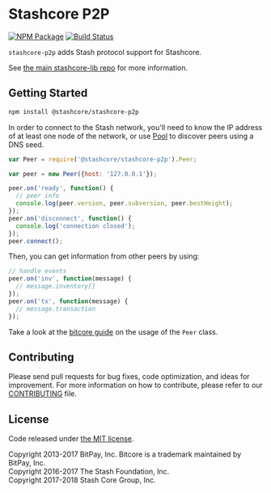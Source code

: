 Stashcore P2P
=======

[![NPM Package](https://img.shields.io/npm/v/@stashcore/stashcore-p2p.svg?style=flat-square)](https://www.npmjs.org/package/@stashcore/stashcore-p2p)
[![Build Status](https://img.shields.io/travis/com/stashpayio/stashcore-p2p.svg?branch=master&style=flat-square)](https://travis-ci.com/stashpayio/stashcore-p2p)

`stashcore-p2p` adds Stash protocol support for Stashcore.

See [the main stashcore-lib repo](https://github.com/stashpayio/stashcore-lib) for more information.

## Getting Started

```sh
npm install @stashcore/stashcore-p2p
```
In order to connect to the Stash network, you'll need to know the IP address of at least one node of the network, or use [Pool](/docs/pool.md) to discover peers using a DNS seed.

```javascript
var Peer = require('@stashcore/stashcore-p2p').Peer;

var peer = new Peer({host: '127.0.0.1'});

peer.on('ready', function() {
  // peer info
  console.log(peer.version, peer.subversion, peer.bestHeight);
});
peer.on('disconnect', function() {
  console.log('connection closed');
});
peer.connect();
```

Then, you can get information from other peers by using:

```javascript
// handle events
peer.on('inv', function(message) {
  // message.inventory[]
});
peer.on('tx', function(message) {
  // message.transaction
});
```

Take a look at the [bitcore guide](http://bitcore.io/guide/peer.html) on the usage of the `Peer` class.

## Contributing

Please send pull requests for bug fixes, code optimization, and ideas for improvement. For more information on how to contribute, please refer to our [CONTRIBUTING](https://github.com/stashpayio/stashcore-p2p/blob/master/CONTRIBUTING.md) file.

## License

Code released under [the MIT license](https://github.com/stashpayio/stashcore/blob/master/LICENSE).

Copyright 2013-2017 BitPay, Inc. Bitcore is a trademark maintained by BitPay, Inc.  
Copyright 2016-2017 The Stash Foundation, Inc.  
Copyright 2017-2018 Stash Core Group, Inc.  
